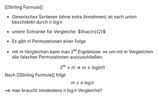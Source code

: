 [[Stirling Formula]]
- _Generisches_ Sortieren (ohne extra Annahmen) ist nach _unten_ beschränkt durch $n\ log\, n$ 

- untere Schranke für Vergleiche: $\frac{n}{2}$
- Es gibt $n!$ Permutationen einer Folge
- mit $m$ Vergleichen kann man $2^{m}$ Ergebnisse
==> um mit $m$ Vergleichen alle falschen Permutationen auszuschließen:

$$
2^{m} \geq n!\Longrightarrow m \geq log(n!)$$
Nach [[Stirling Formula]] folgt:
$$m \geq n\ log\, n$$
==> man braucht mindestens $n\ log\, n$ Vergleiche!!